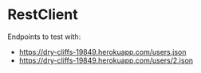 # RestClient

Endpoints to test with:
- https://dry-cliffs-19849.herokuapp.com/users.json
- https://dry-cliffs-19849.herokuapp.com/users/2.json
